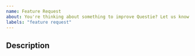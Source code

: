 ```yaml
---
name: Feature Request
about: You're thinking about something to improve Questie? Let us know what feature you would like to see in Questie!
labels: "feature request"
---
```


## Description
<!-- Explain in detail what the kind of changes or additional functionalities you suggest. -->
